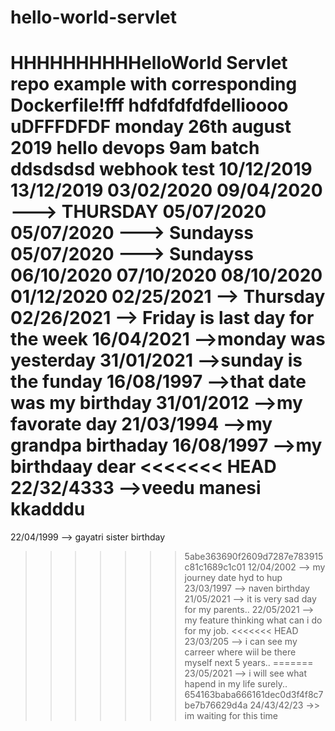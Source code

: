 # hello-world-servlet
HHHHHHHHHHelloWorld Servlet repo example with corresponding Dockerfile!fff
hdfdfdfdfdellioooo
uDFFFDFDF
monday 26th august 2019 
hello
devops 9am batch
ddsdsdsd
webhook test
10/12/2019
13/12/2019
03/02/2020
09/04/2020 ---> THURSDAY
05/07/2020
05/07/2020 ---> Sundayss
05/07/2020 ---> Sundayss
06/10/2020
07/10/2020
08/10/2020
01/12/2020
02/25/2021 --> Thursday
02/26/2021 --> Friday is last day for the week
16/04/2021 -->monday was yesterday
31/01/2021 -->sunday is the funday
16/08/1997 -->that date was my birthday
31/01/2012 -->my favorate day
21/03/1994 -->my grandpa birthaday
16/08/1997 -->my birthdaay dear
<<<<<<< HEAD
22/32/4333 -->veedu manesi kkadddu
=======
22/04/1999 --> gayatri sister birthday
>>>>>>> 5abe363690f2609d7287e783915c81c1689c1c01
12/04/2002 --> my journey date hyd to hup
23/03/1997 --> naven birthday
21/05/2021 --> it is very sad day for my parents..
22/05/2021 --> my feature thinking what can i do for my job.
<<<<<<< HEAD
23/03/205 --> i can see my carreer where wiil be there myself next 5 years..
=======
23/05/2021 --> i will see what hapend in my life surely..
>>>>>>> 654163baba666161dec0d3f4f8c7be7b76629d4a
24/43/42/23 ->> im waiting for this time

